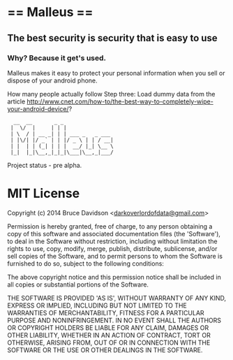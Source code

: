 # == Malleus ==

## The best security is security that is easy to use

### Why? Because it get's used.

Malleus makes it easy to protect your personal information when you sell or dispose of your android phone.

How many people actually follow Step three: Load dummy data from the article
http://www.cnet.com/how-to/the-best-way-to-completely-wipe-your-android-device/?



      __  __       _ _
     |  \/  |     | | |
     | \  / | __ _| | | ___ _   _ ___
     | |\/| |/ _` | | |/ _ \ | | / __|
     | |  | | (_| | | |  __/ |_| \__ \
     |_|  |_|\__,_|_|_|\___|\__,_|___/


Project status - pre alpha.



# MIT License

Copyright (c) 2014 Bruce Davidson &lt;darkoverlordofdata@gmail.com&gt;

Permission is hereby granted, free of charge, to any person obtaining
a copy of this software and associated documentation files (the
'Software'), to deal in the Software without restriction, including
without limitation the rights to use, copy, modify, merge, publish,
distribute, sublicense, and/or sell copies of the Software, and to
permit persons to whom the Software is furnished to do so, subject to
the following conditions:

The above copyright notice and this permission notice shall be
included in all copies or substantial portions of the Software.

THE SOFTWARE IS PROVIDED 'AS IS', WITHOUT WARRANTY OF ANY KIND,
EXPRESS OR IMPLIED, INCLUDING BUT NOT LIMITED TO THE WARRANTIES OF
MERCHANTABILITY, FITNESS FOR A PARTICULAR PURPOSE AND NONINFRINGEMENT.
IN NO EVENT SHALL THE AUTHORS OR COPYRIGHT HOLDERS BE LIABLE FOR ANY
CLAIM, DAMAGES OR OTHER LIABILITY, WHETHER IN AN ACTION OF CONTRACT,
TORT OR OTHERWISE, ARISING FROM, OUT OF OR IN CONNECTION WITH THE
SOFTWARE OR THE USE OR OTHER DEALINGS IN THE SOFTWARE.